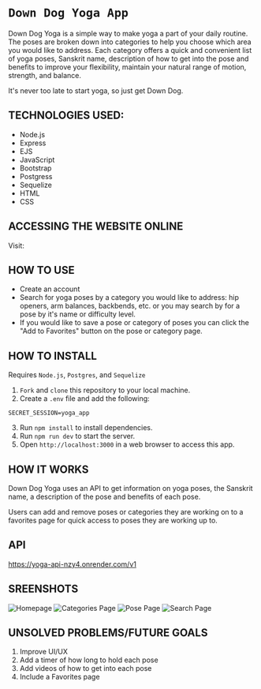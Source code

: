 # `Down Dog Yoga App`
Down Dog Yoga is a simple way to make yoga a part of your daily routine.  The poses are broken down into categories to help you choose which area you would like to address. Each category offers a quick and convenient list of yoga poses, Sanskrit name, description of how to get into the pose and benefits to improve your flexibility, maintain your natural range of motion, strength, and balance.  

It's never too late to start yoga, so just get Down Dog.

## TECHNOLOGIES USED: 
* Node.js
* Express
* EJS
* JavaScript
* Bootstrap
* Postgress
* Sequelize
* HTML
* CSS

## ACCESSING THE WEBSITE ONLINE
Visit: 

## HOW TO USE
* Create an account
* Search for yoga poses by a category you would like to address: hip openers, arm balances, backbends, etc. or you may search by for a pose by it's name or difficulty level.
* If you would like to save a pose or category of poses you can click the "Add to Favorites" button on the pose or category page.

## HOW TO INSTALL
Requires ```Node.js```, ```Postgres```, and ```Sequelize```
1. ```Fork``` and ```clone``` this repository to your local machine.
2. Create a ```.env``` file and add the following:

```SECRET_SESSION=yoga_app```

3. Run ```npm install``` to install dependencies.
4. Run ```npm run dev``` to start the server.
5. Open ```http://localhost:3000``` in a web browser to access this app.

## HOW IT WORKS
Down Dog Yoga uses an API to get information on yoga poses, the Sanskrit name, a description of the pose and benefits of each pose.

Users can add and remove poses or categories they are working on to a favorites page for quick access to poses they are working up to.

## API 
https://yoga-api-nzy4.onrender.com/v1

## SREENSHOTS
![Homepage](public/images/homepage.png)
![Categories Page](public/images/categories.png)
![Pose Page](public/images/pose.png)
![Search Page](public/images/search.png)

## UNSOLVED PROBLEMS/FUTURE GOALS
1. Improve UI/UX
2. Add a timer of how long to hold each pose
3. Add videos of how to get into each pose
4. Include a Favorites page
